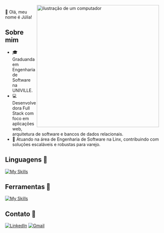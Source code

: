 <img src="https://raw.githubusercontent.com/MicaelliMedeiros/micaellimedeiros/master/image/computer-illustration.png" alt="ilustração de um computador" min-width="400px" max-width="400px" width="400px" align="right">

<p align="left"> 
  💜 Olá, meu nome é Júlia!
</p>

## Sobre mim

<p align="left">
  
  - 🎓 Graduanda em Engenharia de Software na UNIVILLE.
  - 💻 Desenvolvedora Full Stack com foco em aplicações web, arquitetura de software e bancos de dados relacionais.
  - 🚀 Atuando na área de Engenharia de Software na Linx, contribuindo com soluções escaláveis e robustas para varejo.
</p>

## Linguagens 🚀

[![My Skills](https://skillicons.dev/icons?i=cs,dotnet,angular,ts,html,css&perline=6)](https://skillicons.dev)

## Ferramentas 💼

[![My Skills](https://skillicons.dev/icons?i=azure,git,github,rider,vscode,windows&perline=6)](https://skillicons.dev)

## Contato 💌 

[![LinkedIn](https://skillicons.dev/icons?i=linkedin)](https://www.linkedin.com/in/juliaicapanema150)
[![Gmail](https://skillicons.dev/icons?i=gmail)](mailto:juliainaciocapanema@gmail.com)
